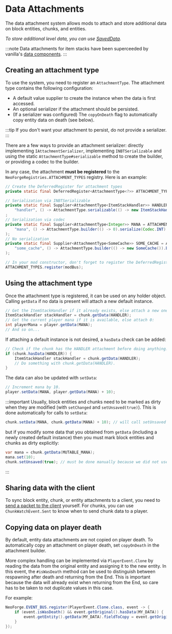 # Data Attachments

The data attachment system allows mods to attach and store additional data on block entities, chunks, and entities.

_To store additional level data, you can use [SavedData][saveddata]._

:::note
Data attachments for item stacks have been superceeded by vanilla's [data components][datacomponents].
:::

## Creating an attachment type

To use the system, you need to register an `AttachmentType`. The attachment type contains the following configuration:

- A default value supplier to create the instance when the data is first accessed.
- An optional serializer if the attachment should be persisted.
- (If a serializer was configured) The `copyOnDeath` flag to automatically copy entity data on death (see below).

:::tip
If you don't want your attachment to persist, do not provide a serializer.
:::

There are a few ways to provide an attachment serializer: directly implementing `IAttachmentSerializer`, implementing `INBTSerializable` and using the static `AttachmentType#serializable` method to create the builder, or providing a codec to the builder.

In any case, the attachment **must be registered** to the `NeoForgeRegistries.ATTACHMENT_TYPES` registry. Here is an example:

```java
// Create the DeferredRegister for attachment types
private static final DeferredRegister<AttachmentType<?>> ATTACHMENT_TYPES = DeferredRegister.create(NeoForgeRegistries.ATTACHMENT_TYPES, MOD_ID);

// Serialization via INBTSerializable
private static final Supplier<AttachmentType<ItemStackHandler>> HANDLER = ATTACHMENT_TYPES.register(
    "handler", () -> AttachmentType.serializable(() -> new ItemStackHandler(1)).build())
;
// Serialization via codec
private static final Supplier<AttachmentType<Integer>> MANA = ATTACHMENT_TYPES.register(
    "mana", () -> AttachmentType.builder(() -> 0).serialize(Codec.INT).build()
);
// No serialization
private static final Supplier<AttachmentType<SomeCache>> SOME_CACHE = ATTACHMENT_TYPES.register(
    "some_cache", () -> AttachmentType.builder(() -> new SomeCache()).build()
);

// In your mod constructor, don't forget to register the DeferredRegister to your mod bus:
ATTACHMENT_TYPES.register(modBus);
```

## Using the attachment type

Once the attachment type is registered, it can be used on any holder object. Calling `getData` if no data is present will attach a new default instance.

```java
// Get the ItemStackHandler if it already exists, else attach a new one:
ItemStackHandler stackHandler = chunk.getData(HANDLER);
// Get the current player mana if it is available, else attach 0:
int playerMana = player.getData(MANA);
// And so on...
```

If attaching a default instance is not desired, a `hasData` check can be added:

```java
// Check if the chunk has the HANDLER attachment before doing anything.
if (chunk.hasData(HANDLER)) {
    ItemStackHandler stackHandler = chunk.getData(HANDLER);
    // Do something with chunk.getData(HANDLER).
}
```

The data can also be updated with `setData`:

```java
// Increment mana by 10.
player.setData(MANA, player.getData(MANA) + 10);
```

:::important
Usually, block entities and chunks need to be marked as dirty when they are modified (with `setChanged` and `setUnsaved(true)`). This is done automatically for calls to `setData`:

```java
chunk.setData(MANA, chunk.getData(MANA) + 10); // will call setUnsaved automatically
```

but if you modify some data that you obtained from `getData` (including a newly created default instance) then you must mark block entities and chunks as dirty explicitly:

```java
var mana = chunk.getData(MUTABLE_MANA);
mana.set(10);
chunk.setUnsaved(true); // must be done manually because we did not use setData
```
:::

## Sharing data with the client

To sync block entity, chunk, or entity attachments to a client, you need to [send a packet to the client][network] yourself. For chunks, you can use `ChunkWatchEvent.Sent` to know when to send chunk data to a player.

## Copying data on player death

By default, entity data attachments are not copied on player death. To automatically copy an attachment on player death, set `copyOnDeath` in the attachment builder.

More complex handling can be implemented via `PlayerEvent.Clone` by reading the data from the original entity and assigning it to the new entity. In this event, the `#isWasDeath` method can be used to distinguish between respawning after death and returning from the End. This is important because the data will already exist when returning from the End, so care has to be taken to not duplicate values in this case.

For example:

```java
NeoForge.EVENT_BUS.register(PlayerEvent.Clone.class, event -> {
    if (event.isWasDeath() && event.getOriginal().hasData(MY_DATA)) {
        event.getEntity().getData(MY_DATA).fieldToCopy = event.getOriginal().getData(MY_DATA).fieldToCopy;
    }
});
```

[saveddata]: ./saveddata.md
[datacomponents]: https://neoforged.net/news/20.5release#item-data-components
[network]: ../networking/index.md
